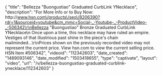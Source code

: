 {
    "title": "Bellezza \"Buongustiao\" Graduated CurbLink YNecklace",
    "description": "For More Info or to Buy Now: http:\/\/www.hsn.com\/products\/seo\/8206390?rdr=1&sourceid=youtube&cm_mmc=Social-_-Youtube-_-ProductVideo-_-506342\r\nBellezza \"Buongustiao\" Bronze Graduated CurbLink YNecklace\n Once upon a time, this necklace may have ruled an empire. Vestiges of that illustrious past shine in the piece's chain mailminded...\r\nPrices shown on the previously recorded video may not represent the current price.  View hsn.com to view the current selling price. HSN Item #506342",
    "videoid": "112342603",
    "date_created": "1489093146",
    "date_modified": "1503418655",
    "type": "captivate",
    "layout": "video",
    "url": "\/v\/bellezza-buongustiao-graduated-curblink-ynecklace\/112342603"
}